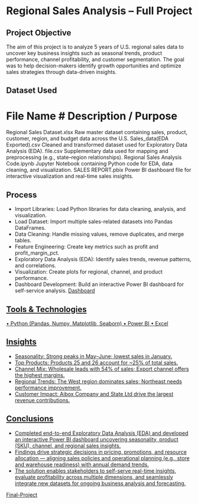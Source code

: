 # Regional Sales Analysis – Full Project

## Project Objective
The aim of this project is to analyze 5 years of U.S. regional sales data to uncover key business insights such as seasonal trends, product performance, channel profitability, and customer segmentation. The goal was to help decision-makers identify growth opportunities and optimize sales strategies through data-driven insights.

## Dataset Used

  # File Name	                               # Description / Purpose
  Regional Sales Dataset.xlsx	                Raw master dataset containing sales, product, customer, region, and budget data across the U.S.
  Sales_data(EDA Exported).csv                Cleaned and transformed dataset used for Exploratory Data Analysis (EDA).
  file.csv                                    Supplementary data used for mapping and preprocessing (e.g., state–region relationships).
  Regional Sales Analysis Code.ipynb	         Jupyter Notebook containing Python code for EDA, data cleaning, and visualization.
  SALES REPORT.pbix	                          Power BI dashboard file for interactive visualization and real-time sales insights.
 

## Process
* Import Libraries: Load Python libraries for data cleaning, analysis, and visualization.
* Load Dataset: Import multiple sales-related datasets into Pandas DataFrames.
* Data Cleaning: Handle missing values, remove duplicates, and merge tables.
* Feature Engineering: Create key metrics such as profit and profit_margin_pct.
* Exploratory Data Analysis (EDA): Identify sales trends, revenue patterns, and correlations.
* Visualization: Create plots for regional, channel, and product performance.
* Dashboard Development: Build an interactive Power BI dashboard for self-service analysis.
   <a href="https://github.com/saraswat10/Regional-Sales-Analysis/blob/main/SALES%20REPORT.pbix">Dashboard

## Tools & Technologies
   • Python (Pandas, Numpy, Matplotlib, Seaborn)
   • Power BI
   • Excel

## Insights
* Seasonality: Strong peaks in May–June; lowest sales in January.
* Top Products: Products 25 and 26 account for ~25% of total sales.
* Channel Mix: Wholesale leads with 54% of sales; Export channel offers the highest margins.
* Regional Trends: The West region dominates sales; Northeast needs performance improvement.
* Customer Impact: Aibox Company and State Ltd drive the largest revenue contributions.

## Conclusions
* Completed end-to-end Exploratory Data Analysis (EDA) and developed an interactive Power BI dashboard uncovering seasonality, product (SKU), channel, and regional sales insights.
* Findings drive strategic decisions in pricing, promotions, and resource allocation — aligning sales policies and operational planning (e.g., store and warehouse readiness) with annual demand trends.
* The solution enables stakeholders to self-serve real-time insights, evaluate profitability across multiple dimensions, and seamlessly integrate new datasets for ongoing business analysis and forecasting.

<a href="https://github.com/saraswat10/Regional-Sales-Analysis/blob/main/SALES%20REPORT.pbix">Final-Project
